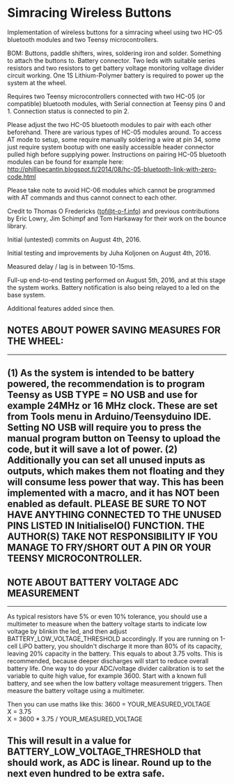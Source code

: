 # Simracing Wireless Buttons
Implementation of wireless buttons for a simracing wheel using two HC-05 bluetooth modules and two Teensy microcontrollers.

BOM: Buttons, paddle shifters, wires, soldering iron and solder. Something to attach the buttons to. Battery connector. Two leds with suitable series resistors and two resistors to get battery voltage monitoring voltage divider circuit working. One 1S Lithium-Polymer battery is required to power up the system at the wheel.

Requires two Teensy microcontrollers connected with two HC-05 (or compatible) bluetooth modules, with Serial connection 
at Teensy pins 0 and 1. Connection status is connected to pin 2. 

Please adjust the two HC-05 bluetooth modules to pair with each other beforehand. There are various types of HC-05 modules around. To access AT mode to setup, some require manually soldering a wire at pin 34, some just require system bootup with one easily accessible header connector pulled high before supplying power. Instructions on pairing HC-05 bluetooth modules can be found for example here:
http://phillipecantin.blogspot.fi/2014/08/hc-05-bluetooth-link-with-zero-code.html

Please take note to avoid HC-06 modules which cannot be programmed with AT commands and thus cannot connect to each other.

Credit to
  Thomas O Fredericks (tof@t-o-f.info)
  and previous contributions by Eric Lowry, Jim Schimpf and Tom Harkaway
for their work on the bounce library.

Initial (untested) commits on August 4th, 2016.

Initial testing and improvements by Juha Koljonen on August 4th, 2016.

Measured delay / lag is in between 10-15ms.

Full-up end-to-end testing performed on August 5th, 2016, and at this stage the system works. Battery notification is also being relayed to a led on the base system.

Additional features added since then.




## NOTES ABOUT POWER SAVING MEASURES FOR THE WHEEL:
-------------------------------------------------------------------------
(1) 
As the system is intended to be battery powered, the recommendation is to program Teensy as USB TYPE = NO USB and use for example 24MHz 
or 16 MHz clock. These are set from Tools menu in Arduino/Teensyduino IDE. Setting NO USB will require you to press the manual program button on Teensy to upload the code, but it will save a lot of power.
(2)
Additionally you can set all unused inputs as outputs, which makes them not floating and they will consume less power that way.
This has been implemented with a macro, and it has NOT been enabled as default.
PLEASE BE SURE TO NOT HAVE ANYTHING CONNECTED TO THE UNUSED PINS LISTED IN InitialiseIO() FUNCTION. THE AUTHOR(S) TAKE NOT RESPONSIBILITY IF YOU MANAGE TO FRY/SHORT OUT A PIN OR YOUR TEENSY MICROCONTROLLER.
-------------------------------------------------------------------------
## NOTE ABOUT BATTERY VOLTAGE ADC MEASUREMENT
-------------------------------------------------------------------------
As typical resistors have 5% or even 10% tolerance, you should use a multimeter to measure when the battery voltage starts to indicate
low voltage by blinkin the led, and then adjust BATTERY_LOW_VOLTAGE_THRESHOLD accordingly. If you are running on 1-cell LiPO battery, you shouldn't discharge it more than 80% of its capacity, leaving 20% capacity in the battery. This equals to about 3.75 volts. This is recommended, because deeper discharges will start to reduce overall battery life. One way to do your ADC/voltage divider calibration is to set the variable to quite high value, for example 3600. Start with a known full battery, and see when the low battery voltage measurement triggers. Then measure the battery voltage using a multimeter. 

Then you can use maths like this:
3600 = YOUR_MEASURED_VOLTAGE  
X = 3.75  
X = 3600 \* 3.75 / YOUR_MEASURED_VOLTAGE  

This will result in a value for BATTERY_LOW_VOLTAGE_THRESHOLD that should work, as ADC is linear. Round up to the next even hundred to be extra safe.
-------------------------------------------------------------------------
